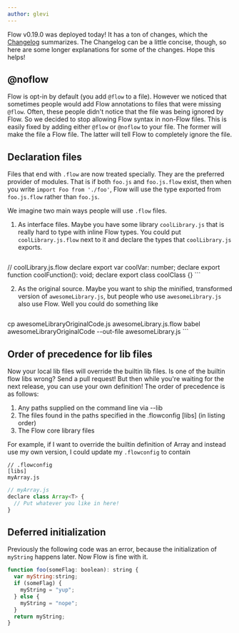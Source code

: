 ```yaml
---
author: glevi
---
```


Flow v0.19.0 was deployed today! It has a ton of changes, which the [Changelog](https://github.com/facebook/flow/blob/master/Changelog.md#v0190) summarizes. The Changelog can be a little concise, though, so here are some longer explanations for some of the changes. Hope this helps!

## @noflow

Flow is opt-in by default (you add `@flow` to a file). However we noticed that sometimes people would add Flow annotations to files that were missing `@flow`. Often, these people didn't notice that the file was being ignored by Flow. So we decided to stop allowing Flow syntax in non-Flow files. This is easily fixed by adding either `@flow` or `@noflow` to your file. The former will make the file a Flow file. The latter will tell Flow to completely ignore the file.

## Declaration files

Files that end with `.flow` are now treated specially. They are the preferred provider of modules. That is if both `foo.js` and `foo.js.flow` exist, then when you write `import Foo from './foo'`, Flow will use the type exported from `foo.js.flow` rather than `foo.js`.

We imagine two main ways people will use `.flow` files.

<!--truncate-->

1. As interface files. Maybe you have some library `coolLibrary.js` that is really hard to type with inline Flow types. You could put `coolLibrary.js.flow` next to it and declare the types that `coolLibrary.js` exports.

    ```JavaScript
// coolLibrary.js.flow
declare export var coolVar: number;
declare export function coolFunction(): void;
declare export class coolClass {}
    ```

2. As the original source. Maybe you want to ship the minified, transformed version of `awesomeLibrary.js`, but people who use `awesomeLibrary.js` also use Flow. Well you could do something like

    ```Bash
cp awesomeLibraryOriginalCode.js awesomeLibrary.js.flow
babel awesomeLibraryOriginalCode --out-file awesomeLibrary.js
    ```

## Order of precedence for lib files

Now your local lib files will override the builtin lib files. Is one of the builtin flow libs wrong? Send a pull request! But then while you're waiting for the next release, you can use your own definition! The order of precedence is as follows:

1. Any paths supplied on the command line via --lib
2. The files found in the paths specified in the .flowconfig [libs] (in listing order)
3. The Flow core library files

For example, if I want to override the builtin definition of Array and instead use my own version, I could update my `.flowconfig` to contain

```
// .flowconfig
[libs]
myArray.js
```

```JavaScript
// myArray.js
declare class Array<T> {
  // Put whatever you like in here!
}
```

## Deferred initialization
Previously the following code was an error, because the initialization of `myString` happens later. Now Flow is fine with it.

```JavaScript
function foo(someFlag: boolean): string {
  var myString:string;
  if (someFlag) {
    myString = "yup";
  } else {
    myString = "nope";
  }
  return myString;
}
```
